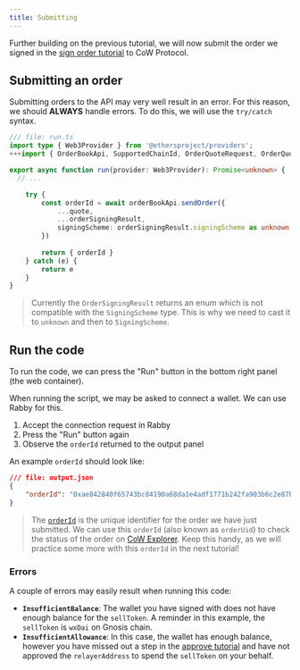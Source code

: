 ```yaml
---
title: Submitting
---
```


Further building on the previous tutorial, we will now submit the order we signed in the [sign order tutorial](/tutorial/sign-order) to CoW Protocol.

## Submitting an order

Submitting orders to the API may very well result in an error. For this reason, we should **ALWAYS** handle errors. To do this, we will use the `try/catch` syntax.

```typescript
/// file: run.ts
import type { Web3Provider } from '@ethersproject/providers';
+++import { OrderBookApi, SupportedChainId, OrderQuoteRequest, OrderQuoteSideKindSell, OrderSigningUtils, UnsignedOrder, SigningScheme } from '@cowprotocol/cow-sdk';+++

export async function run(provider: Web3Provider): Promise<unknown> {
  // ...

    try {
        const orderId = await orderBookApi.sendOrder({
            ...quote,
            ...orderSigningResult,
            signingScheme: orderSigningResult.signingScheme as unknown as SigningScheme
        })
  
        return { orderId }    
    } catch (e) {
        return e
    }
}
```

> Currently the `OrderSigningResult` returns an enum which is not compatible with the `SigningScheme` type. This is why we need to cast it to `unknown` and then to `SigningScheme`.

## Run the code

To run the code, we can press the "Run" button in the bottom right panel (the web container).

When running the script, we may be asked to connect a wallet. We can use Rabby for this.

1. Accept the connection request in Rabby
2. Press the "Run" button again
3. Observe the `orderId` returned to the output panel

An example `orderId` should look like:

```json
/// file: output.json
{
    "orderId": "0xae842840f65743bc84190a68da1e4adf1771b242fa903b6c2e87bc5050e07c1329104bb91ada737a89393c78335e48ff4708727e65952d5e"
}
```

> The [`orderId`](https://docs.cow.fi/cow-protocol/reference/contracts/core/settlement#orderuid) is the unique identifier for the order we have just submitted. We can use this `orderId` (also known as `orderUid`) to check the status of the order on [CoW Explorer](https://docs.cow.fi/cow-protocol/tutorials/cow-explorer/order). Keep this handy, as we will practice some more with this `orderId` in the next tutorial!

### Errors

A couple of errors may easily result when running this code:

- **`InsufficientBalance`**: The wallet you have signed with does not have enough balance for the `sellToken`. A reminder in this example, the `sellToken` is `wxDai` on Gnosis chain.
- **`InsufficientAllowance`**: In this case, the wallet has enough balance, however you have missed out a step in the [approve tutorial](/tutorial/approve-sell-token-order) and have not approved the `relayerAddress` to spend the `sellToken` on your behalf.
